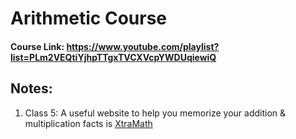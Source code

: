 # Arithmetic Course
#### Course Link: https://www.youtube.com/playlist?list=PLm2VEQtiYjhpTTgxTVCXVcpYWDUqiewiQ
## Notes:
1. Class 5: A useful website to help you memorize your addition & multiplication facts is [XtraMath](https://home.xtramath.org/)